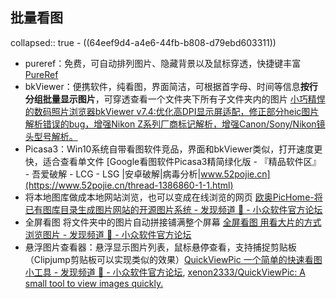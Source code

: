 ## 批量看图
collapsed:: true
	- ((64eef9d4-a4e6-44fb-b808-d79ebd603311))
- pureref：免费，可自动排列图片、隐藏背景以及鼠标穿透，快捷键丰富 [PureRef](https://www.pureref.com/index.php)
- bkViewer：便携软件，纯看图，界面简洁，可根据首字母、时间等信息**按行分组批量显示图片**，可穿透查看一个文件夹下所有子文件夹内的图片 [小巧精悍的数码照片浏览器bkViewer v7.4:优化高DPI显示屏适配，修正部分heic图片解析错误的bug，增强Nikon Z系列厂商标记解析，增强Canon/Sony/Nikon镜头型号解析。](http://www.bykeer.com/app/bkviewer/index.php)
- Picasa3：Win10系统自带看图软件竞品，界面和bkViewer类似，打开速度更快，适合查看单文件 [Google看图软件Picasa3精简绿化版 - 『精品软件区』 - 吾爱破解 - LCG - LSG |安卓破解|病毒分析|www.52pojie.cn](https://www.52pojie.cn/thread-1386860-1-1.html)
- 将本地图库做成本地网站浏览，也可以变成在线浏览的网页 [欧奥PicHome-将已有图库目录生成图片网站的开源图片系统 - 发现频道 🔎 - 小众软件官方论坛](https://meta.appinn.net/t/topic/26244)
- 全屏看图 将文件夹中的图片自动拼接铺满整个屏幕 [全屏看图 用看大片的方式浏览图片 - 发现频道 🔎 - 小众软件官方论坛](https://meta.appinn.net/t/topic/35369/12)
- 悬浮图片查看器：悬浮显示图片列表，鼠标悬停查看，支持捕捉剪贴板 （Clipjump剪贴板可以实现类似的效果）[QuickViewPic 一个简单的快速看图小工具 - 发现频道 🔎 - 小众软件官方论坛](https://meta.appinn.net/t/topic/38901/5), [xenon2333/QuickViewPic: A small tool to view images quickly.](https://github.com/xenon2333/QuickViewPic)